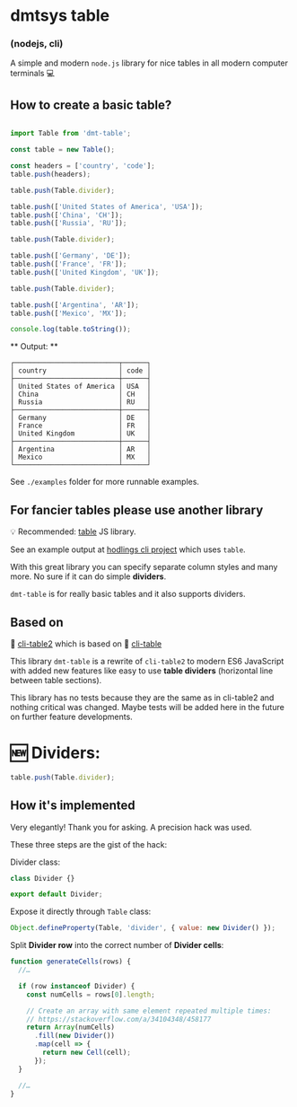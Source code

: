 # dmtsys table 

### (nodejs, cli)

A simple and modern `node.js` library for nice tables in all modern computer terminals 💻

## How to create a basic table?

```js

import Table from 'dmt-table';

const table = new Table();

const headers = ['country', 'code'];
table.push(headers);

table.push(Table.divider);

table.push(['United States of America', 'USA']);
table.push(['China', 'CH']);
table.push(['Russia', 'RU']);

table.push(Table.divider);

table.push(['Germany', 'DE']);
table.push(['France', 'FR']);
table.push(['United Kingdom', 'UK']);

table.push(Table.divider);

table.push(['Argentina', 'AR']);
table.push(['Mexico', 'MX']);

console.log(table.toString());
```

** Output: **

```
┌──────────────────────────┬──────┐
│ country                  │ code │
├──────────────────────────┼──────┤
│ United States of America │ USA  │
│ China                    │ CH   │
│ Russia                   │ RU   │
├──────────────────────────┼──────┤
│ Germany                  │ DE   │
│ France                   │ FR   │
│ United Kingdom           │ UK   │
├──────────────────────────┼──────┤
│ Argentina                │ AR   │
│ Mexico                   │ MX   │
└──────────────────────────┴──────┘
```

See `./examples` folder for more runnable examples.

## For fancier tables please use another library

💡 Recommended: [table](https://github.com/gajus/table) JS library.

See an example output at [hodlings cli project](https://github.com/davidhq/hodlings) which uses `table`.

With this great library you can specify separate column styles and many more. No sure if it can do simple **dividers**.

`dmt-table` is for really basic tables and it also supports dividers.

## Based on

🙏 [cli-table2](https://github.com/jamestalmage/cli-table2) which is based on 🙏 [cli-table](https://github.com/Automattic/cli-table)

This library `dmt-table` is a rewrite of `cli-table2` to modern ES6 JavaScript with added new features like easy to use **table dividers** (horizontal line between table sections).

This library has no tests because they are the same as in cli-table2 and nothing critical was changed. Maybe tests will be added here in the future on further feature developments.

# 🆕 Dividers:

```js
table.push(Table.divider);
````

## How it's implemented

Very elegantly! Thank you for asking. A precision hack was used.

These three steps are the gist of the hack:

Divider class:
```js
class Divider {}

export default Divider;
````

Expose it directly through `Table` class:
```js
Object.defineProperty(Table, 'divider', { value: new Divider() });
```

Split **Divider row** into the correct number of **Divider cells**:
```js
function generateCells(rows) {
  //…

  if (row instanceof Divider) {
    const numCells = rows[0].length;

    // Create an array with same element repeated multiple times:
    // https://stackoverflow.com/a/34104348/458177
    return Array(numCells)
      .fill(new Divider())
      .map(cell => {
        return new Cell(cell);
      });
  }

  //…
}
```
